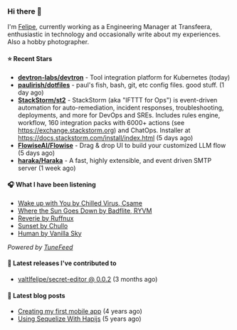 ### Hi there 👋

I'm [Felipe](https://felipevm.com), currently working as a Engineering Manager at Transfeera, enthusiastic in technology and occasionally write about my experiences. Also a hobby photographer.

#### ⭐ Recent Stars
- **[devtron-labs/devtron](https://github.com/devtron-labs/devtron)** - Tool integration platform for Kubernetes (today)
- **[paulirish/dotfiles](https://github.com/paulirish/dotfiles)** - paul&#39;s fish, bash, git, etc config files. good stuff.  (1 day ago)
- **[StackStorm/st2](https://github.com/StackStorm/st2)** - StackStorm (aka &#34;IFTTT for Ops&#34;) is event-driven automation for auto-remediation, incident responses, troubleshooting, deployments, and more for DevOps and SREs. Includes rules engine, workflow, 160 integration packs with 6000&#43; actions (see https://exchange.stackstorm.org) and ChatOps. Installer at https://docs.stackstorm.com/install/index.html (5 days ago)
- **[FlowiseAI/Flowise](https://github.com/FlowiseAI/Flowise)** - Drag &amp; drop UI to build your customized LLM flow (5 days ago)
- **[haraka/Haraka](https://github.com/haraka/Haraka)** - A fast, highly extensible, and event driven SMTP server (1 week ago)

#### 🎧 What I have been listening
- [Wake up with You by Chilled Virus, Csame](https://open.spotify.com/track/6dD5Q9762yAnjEvQDjrppT)
- [Where the Sun Goes Down by Badflite, RYVM](https://open.spotify.com/track/2XOoOrYb8ZptaoTxQdoqfk)
- [Reverie by Ruffnux](https://open.spotify.com/track/07cKGKuzEVspIrAvhchPWd)
- [Sunset by Chullo](https://open.spotify.com/track/3lq8LmjUXIUILkLkKnA7Hx)
- [Human by Vanilla Sky](https://open.spotify.com/track/4Az8f3Rj5HY2INWV3ysoXz)

_Powered by [TuneFeed](https://tunefeed.app?ref=valtlfelipe-gh-profile)_ 

#### 🚀 Latest releases I've contributed to


- [valtlfelipe/secret-editor @ 0.0.2](https://github.com/valtlfelipe/secret-editor/releases/tag/0.0.2) (3 months ago)

#### 📄 Latest blog posts
- [Creating my first mobile app](https://felipevm.com/posts/creating-my-first-mobile-app/) (4 years ago)
- [Using Sequelize With Hapijs](https://felipevm.com/posts/using-sequelize-with-hapijs/) (5 years ago)
